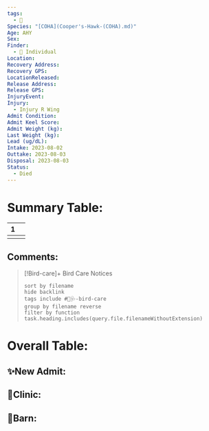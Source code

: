 ```yaml
---
tags:
  - 🦅
Species: "[COHA](Cooper's-Hawk-(COHA).md)"
Age: AHY
Sex: 
Finder:
  - 🧑 Individual
Location: 
Recovery Address: 
Recovery GPS: 
LocationReleased: 
Release Address: 
Release GPS: 
InjuryEvent: 
Injury:
  - Injury R Wing
Admit Condition: 
Admit Keel Score: 
Admit Weight (kg): 
Last Weight (kg): 
Lead (ug/dL): 
Intake: 2023-08-02
Outtake: 2023-08-03
Disposal: 2023-08-03
Status:
  - Died
---
```


# Summary Table:

<div><table class="dataview table-view-table"><thead class="table-view-thead"><tr class="table-view-tr-header"><th class="table-view-th"><span></span><span class="dataview small-text">1</span></th><th class="table-view-th"><span></span></th></tr></thead><tbody class="table-view-tbody"><tr><td><span></span></td><td><span></span></td></tr></tbody></table></div>

## Comments:

> [!Bird-care]+ Bird Care Notices
>   ```tasks 
>   sort by filename
>   hide backlink
>   tags include #🦅🩺-bird-care 
>   group by filename reverse
>   filter by function task.heading.includes(query.file.filenameWithoutExtension)
>   ```

# Overall Table:

## ✨New Admit:



## 🏥Clinic:



## 🏡Barn:


